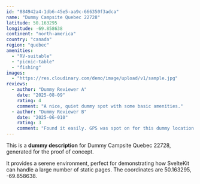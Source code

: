 ```yaml
---
id: "884942a4-1db6-45e5-aa9c-666350f3adca"
name: "Dummy Campsite Quebec 22728"
latitude: 50.163295
longitude: -69.858638
continent: "north-america"
country: "canada"
region: "quebec"
amenities:
  - "RV-suitable"
  - "picnic-table"
  - "fishing"
images:
  - "https://res.cloudinary.com/demo/image/upload/v1/sample.jpg"
reviews:
  - author: "Dummy Reviewer A"
    date: "2025-08-09"
    rating: 4
    comment: "A nice, quiet dummy spot with some basic amenities."
  - author: "Dummy Reviewer B"
    date: "2025-06-010"
    rating: 3
    comment: "Found it easily. GPS was spot on for this dummy location."
---
```


This is a **dummy description** for Dummy Campsite Quebec 22728, generated for the proof of concept.

It provides a serene environment, perfect for demonstrating how SvelteKit can handle a large number of static pages. The coordinates are 50.163295, -69.858638.
